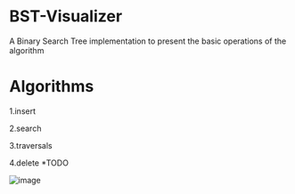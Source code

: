 # BST-Visualizer

 A Binary Search Tree implementation to present the basic operations of the algorithm
 
 
 # Algorithms
 
 1.insert
 
 2.search
 
 3.traversals
 
 4.delete *TODO
 
![image](https://user-images.githubusercontent.com/56512088/201516290-0fb12d5b-5165-45a4-84f0-3596456ee571.png)
